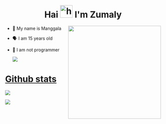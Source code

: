 <h1 align="center">Hai <img src="https://user-images.githubusercontent.com/1303154/88677602-1635ba80-d120-11ea-84d8-d263ba5fc3c0.gif" width="40px" alt="hi"> I'm Zumaly </h1>
<p align="center">
</p>
<img src="https://c.tenor.com/lNkVGL4mLDAAAAAC/tenor.gif" width="300px" align="right">

- 👼 My name is Manggala
- 🗣️ I am 15 years old 
- 🔭 I am not programmer

  <a href="https://komarev.com/ghpvc/?username=Zumaly-Host&color=blue&style=flat-square&label=Profile+Seen"><img src="https://komarev.com/ghpvc/?username=Zumaly-Host&color=blue&style=flat-square&label=Profile+Seen" />

</p>












 # Github stats
<p>

  ![](http://github-profile-summary-cards.vercel.app/api/cards/profile-details?username=Zumaly-Host&theme=dracula)
</p>
<p>

  ![](http://github-profile-summary-cards.vercel.app/api/cards/stats?username=Zumaly-Host&theme=dracula)
</p>
